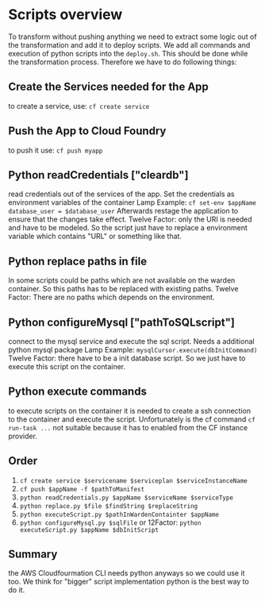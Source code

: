 # Scripts overview
To transform without pushing anything we need to extract some logic out of the transformation and add it to deploy scripts.
We add all commands and execution of python scripts into the `deploy.sh`. This should be done while the transformation process.
Therefore we have to do following things:

## Create the Services needed for the App
to create a service, use: `cf create service`

## Push the App to Cloud Foundry
to push it use: `cf push myapp`

## Python readCredentials ["cleardb"]
read credentials out of the services of the app.
Set the credentials as environment variables of the container
Lamp Example: `cf set-env $appName database_user = $database_user`
Afterwards restage the application to ensure that the changes take effect.
Twelve Factor: only the URI is needed and have to be modeled. So the script just have to replace a environment variable which contains "URL" or something like that.

## Python replace paths in file
In some scripts could be paths which are not available on the warden container. So this paths has to be replaced with existing paths.
Twelve Factor: There are no paths which depends on the environment.

## Python configureMysql ["pathToSQLscript"]
connect to the mysql service and execute the sql script.
Needs a additional python mysql package
Lamp Example: `mysqlCursor.execute(dbInitCommand)`
Twelve Factor: there have to be a init database script. So we just have to execute this script on the container.

## Python execute commands
to execute scripts on the container it is needed to create a ssh connection to the container and execute the script. Unfortunately is the cf command `cf run-task ...` not suitable because it has to enabled from the CF instance provider.

## Order
1. `cf create service $servicename $serviceplan $serviceInstanceName`
2. `cf push $appName -f $pathToManifest`
3. `python readCredentials.py $appName $serviceName $serviceType`
4. `python replace.py $file $findString $replaceString`
5. `python executeScript.py $pathInWardenContainter $appName`
6. `python configureMysql.py $sqlFile` or 12Factor: `python executeScript.py $appName $dbInitScript`

## Summary
the AWS Cloudfourmation CLI needs python anyways so we could use it too. We think for "bigger" script implementation python is the best way to do it.
